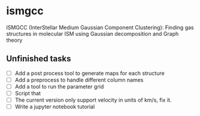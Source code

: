 # ismgcc
ISMGCC (InterStellar Medium Gaussian Component Clustering): Finding gas structures in molecular ISM using Gaussian decomposition and Graph theory

## Unfinished tasks 
- [ ] Add a post process tool to generate maps for each structure
- [ ] Add a preprocess to handle different column names
- [ ] Add a tool to run the parameter grid
- [ ] Script that 
- [ ] The current version only support velocity in units of km/s, fix it.
- [ ] Write a jupyter notebook tutorial